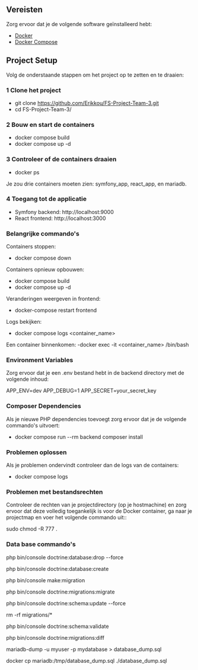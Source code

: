 ## Vereisten

Zorg ervoor dat je de volgende software geïnstalleerd hebt:

- [Docker](https://www.docker.com/get-started)
- [Docker Compose](https://docs.docker.com/compose/install/)

## Project Setup

Volg de onderstaande stappen om het project op te zetten en te draaien:

### 1 Clone het project


- git clone https://github.com/Erikkou/FS-Project-Team-3.git
- cd FS-Project-Team-3/

### 2 Bouw en start de containers

- docker compose build
- docker compose up -d

### 3 Controleer of de containers draaien

- docker ps

Je zou drie containers moeten zien: symfony_app, react_app, en mariadb.


### 4 Toegang tot de applicatie

- Symfony backend: http://localhost:9000
- React frontend: http://localhost:3000


### Belangrijke commando's

Containers stoppen:
- docker compose down


Containers opnieuw opbouwen:
- docker compose build
- docker compose up -d

Veranderingen weergeven in frontend:
- docker-compose restart frontend

Logs bekijken:
- docker compose logs <container_name>


Een container binnenkomen:
-docker exec -it <container_name> /bin/bash


### Environment Variables
Zorg ervoor dat je een .env bestand hebt in de backend directory met de volgende inhoud:

APP_ENV=dev
APP_DEBUG=1
APP_SECRET=your_secret_key


### Composer Dependencies
Als je nieuwe PHP dependencies toevoegt zorg ervoor dat je de volgende commando's uitvoert:
- docker compose run --rm backend composer install


### Problemen oplossen
Als je problemen ondervindt controleer dan de logs van de containers:
- docker compose logs


### Problemen met bestandsrechten

Controleer de rechten van je projectdirectory (op je hostmachine) en zorg ervoor dat deze volledig toegankelijk is voor de Docker container, ga naar je projectmap en voer het volgende commando uit::

sudo chmod -R 777 .

### Data base commando's
php bin/console doctrine:database:drop --force

php bin/console doctrine:database:create

php bin/console make:migration

php bin/console doctrine:migrations:migrate

php bin/console doctrine:schema:update --force


rm -rf migrations/*

php bin/console doctrine:schema:validate


php bin/console doctrine:migrations:diff

mariadb-dump -u myuser -p mydatabase > database_dump.sql

docker cp mariadb:/tmp/database_dump.sql ./database_dump.sql

